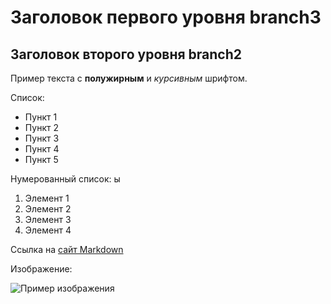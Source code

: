# Заголовок первого уровня branch3

## Заголовок второго уровня branch2

Пример текста с **полужирным** и *курсивным* шрифтом.

Список:

- Пункт 1
- Пункт 2
- Пункт 3
- Пункт 4
- Пункт 5

Нумерованный список:
ы
1. Элемент 1
2. Элемент 2
3. Элемент 3
4. Элемент 4


Ссылка на [сайт Markdown](https://www.markdownguide.org/)

Изображение:

![Пример изображения](https://www.freecodecamp.org/news/content/images/2023/01/Screenshot-2023-01-31-at-2.46.12-PM.png)